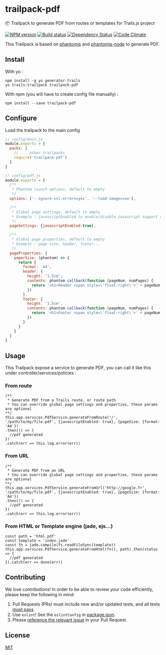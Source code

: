 # trailpack-pdf
:package: Trailpack to generate PDF from routes or templates for Trails.js project

[![NPM version][npm-image]][npm-url]
[![Build status][ci-image]][ci-url]
[![Dependency Status][daviddm-image]][daviddm-url]
[![Code Climate][codeclimate-image]][codeclimate-url]

This Trailpack is based on [phantomjs](http://phantomjs.org) and [phantomjs-node](https://github.com/amir20/phantomjs-node) to generate PDF. 

## Install
With yo : 

```
npm install -g yo generator-trails
yo trails:trailpack trailpack-pdf
```

With npm (you will have to create config file manually) :
 
`npm install --save trailpack-pdf`

## Configure
Load the trailpack to the main config
```js
// config/main.js
module.exports = {
  packs: [
    // ... other trailpacks
    require('trailpack-pdf')
  ]
}
```

```js
// config/pdf.js
module.exports = {
  /**
   * Phantom launch options, default to empty
   */
  options: ['--ignore-ssl-errors=yes', '--load-images=no'],

  /**
   * Global page settings, default to empty
   * Example : javascriptEnabled to enable/disable javascript support on the page, userAgent...
   */
  pageSettings: {javascriptEnabled:true},

  /**
   * Global page properties, default to empty
   * Example : page size, header, footer...
   */
  pageProperties: {
    paperSize: (phantom) => {
      return {
        format: 'A4',
        header: {
          height: '1.5cm',
          contents: phantom.callback(function (pageNum, numPages) {
            return '<h1>Header <span style=\'float:right\'>' + pageNum + ' / ' + numPages + '</span></h1>'
          })
        },
        footer: {
          height: '1.5cm',
          contents: phantom.callback(function (pageNum, numPages) {
            return '<h1>Footer <span style=\'float:right\'>' + pageNum + ' / ' + numPages + '</span></h1>'
          })
        }
      }
    }
  }
}

```

## Usage
This Trailpack expose a service to generate PDF, you can call it like this under controller/services/policies :

### From route
```
/** 
 * Generate PDF from a Trails route, or route path
 * You can override global page settings and properties, these params are optional
**/
this.app.services.PdfService.generateFromRoute('/', '/path/to/my/file.pdf', {javascriptEnabled: true}, {pageSize: {format: 'A4'})
.then(() => {
  //pdf generated
})
.catch(err => this.log.error(err))
```

### From URL
```
/** 
 * Generate PDF from an URL
 * You can override global page settings and properties, these params are optional
**/
this.app.services.PdfService.generateFromUrl('http://google.fr', '/path/to/my/file.pdf', {javascriptEnabled: true}, {pageSize: {format: 'A4'})
.then(() => {
  //pdf generated
})
.catch(err => this.log.error(err))
```

### From HTML or Template engine (jade, ejs...)
```
const path = 'html.pdf'
const template = 'index.jade'
const fn = jade.compile(fs.readFileSync(template))
this.app.services.PdfService.generateFromHtml(fn(), path).then(status => {
  //pdf generated
}).catch(err => done(err))
```


## Contributing
We love contributions! In order to be able to review your code efficiently,
please keep the following in mind:

1. Pull Requests (PRs) must include new and/or updated tests, and all tests [must pass](https://travis-ci.org/jaumard/trailpack-pdf).
2. Use `eslint`! See the `eslintConfig` in [package.json](https://github.com/jaumard/trailpack-pdf/blob/master/package.json).
3. Please [reference the relevant issue](https://github.com/blog/1506-closing-issues-via-pull-requests) in your Pull Request.

## License
[MIT](https://github.com/trailsjs/trailpack-pdf/blob/master/LICENSE)

[npm-image]: https://img.shields.io/npm/v/trailpack-pdf.svg?style=flat-square
[npm-url]: https://npmjs.org/package/trailpack-pdf
[ci-image]: https://img.shields.io/travis/jaumard/trailpack-pdf/master.svg?style=flat-square
[ci-url]: https://travis-ci.org/jaumard/trailpack-pdf
[daviddm-image]: http://img.shields.io/david/jaumard/trailpack-pdf.svg?style=flat-square
[daviddm-url]: https://david-dm.org/jaumard/trailpack-pdf
[codeclimate-image]: https://img.shields.io/codeclimate/github/jaumard/trailpack-pdf.svg?style=flat-square
[codeclimate-url]: https://codeclimate.com/github/jaumard/trailpack-pdf
